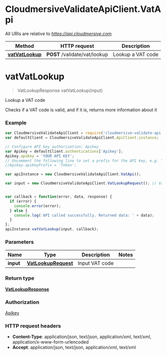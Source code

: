 # CloudmersiveValidateApiClient.VatApi

All URIs are relative to *https://api.cloudmersive.com*

Method | HTTP request | Description
------------- | ------------- | -------------
[**vatVatLookup**](VatApi.md#vatVatLookup) | **POST** /validate/vat/lookup | Lookup a VAT code


<a name="vatVatLookup"></a>
# **vatVatLookup**
> VatLookupResponse vatVatLookup(input)

Lookup a VAT code

Checks if a VAT code is valid, and if it is, returns more information about it

### Example
```javascript
var CloudmersiveValidateApiClient = require('cloudmersive-validate-api-client');
var defaultClient = CloudmersiveValidateApiClient.ApiClient.instance;

// Configure API key authorization: Apikey
var Apikey = defaultClient.authentications['Apikey'];
Apikey.apiKey = 'YOUR API KEY';
// Uncomment the following line to set a prefix for the API key, e.g. "Token" (defaults to null)
//Apikey.apiKeyPrefix = 'Token';

var apiInstance = new CloudmersiveValidateApiClient.VatApi();

var input = new CloudmersiveValidateApiClient.VatLookupRequest(); // VatLookupRequest | Input VAT code


var callback = function(error, data, response) {
  if (error) {
    console.error(error);
  } else {
    console.log('API called successfully. Returned data: ' + data);
  }
};
apiInstance.vatVatLookup(input, callback);
```

### Parameters

Name | Type | Description  | Notes
------------- | ------------- | ------------- | -------------
 **input** | [**VatLookupRequest**](VatLookupRequest.md)| Input VAT code | 

### Return type

[**VatLookupResponse**](VatLookupResponse.md)

### Authorization

[Apikey](../README.md#Apikey)

### HTTP request headers

 - **Content-Type**: application/json, text/json, application/xml, text/xml, application/x-www-form-urlencoded
 - **Accept**: application/json, text/json, application/xml, text/xml

